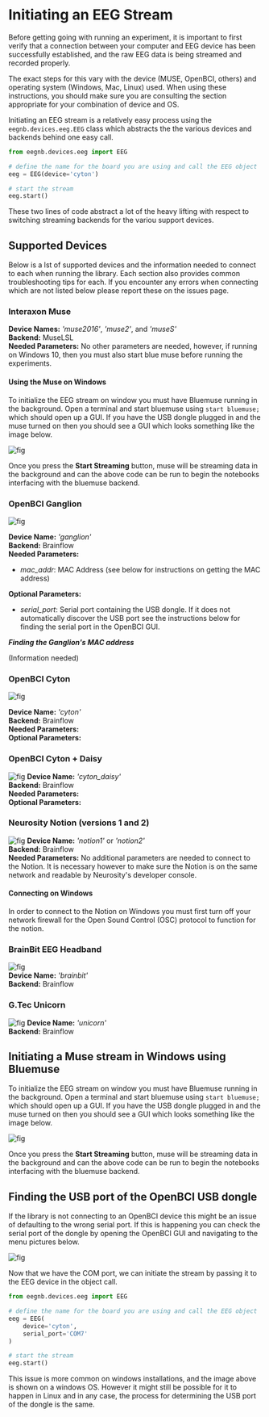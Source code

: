 # Initiating an EEG Stream

Before getting going with running an experiment, it is important to first verify that a connection between your computer and EEG device has been successfully established, and the raw EEG data is being streamed and recorded properly. 

The exact steps for this vary with the device (MUSE, OpenBCI, others) and operating system (Windows, Mac, Linux) used. When using these instructions, you should make sure you are consulting the section appropriate for your combination of device and OS. 






Initiating an EEG stream is a relatively easy process using the `eegnb.devices.eeg.EEG` class which abstracts the 
the various devices and backends behind one easy call.

```python
from eegnb.devices.eeg import EEG

# define the name for the board you are using and call the EEG object
eeg = EEG(device='cyton')

# start the stream
eeg.start()
```

These two lines of code abstract a lot of the heavy lifting with respect to switching streaming backends for the variou support devices.


## Supported Devices

Below is a lst of supported devices and the information needed to connect to each when running the library. Each section also provides common troubleshooting tips for each. If you encounter any errors when connecting which are not listed below please report these on the issues page.

### Interaxon Muse
**Device Names:** *'muse2016'*, *'muse2'*, and *'museS'*  
**Backend:** MuseLSL  
**Needed Parameters:**  No other parameters are needed, however, if running on Windows 10, then you must also start blue muse before running the experiments.

#### Using the Muse on Windows
To initialize the EEG stream on window you must have Bluemuse running in the background. Open a terminal and start 
bluemuse using `start bluemuse;` which should open up a GUI. If you have the USB dongle plugged in and the muse turned on 
then you should see a GUI which looks something like the image below.

![fig](../img/bluemuse.PNG)

Once you press the **Start Streaming** button, muse will be streaming data in the background and can the above code can 
be run to begin the notebooks interfacing with the bluemuse backend.

### OpenBCI Ganglion
![fig](../img/ganglion.png)

**Device Name:** *'ganglion'*  
**Backend:** Brainflow  
**Needed Parameters:**  
* *mac_addr*: MAC Address (see below for instructions on getting the MAC address)   

**Optional Parameters:**
* *serial_port*: Serial port containing the USB dongle. If it does not automatically discover the USB port see the instructions below for finding the serial port in the OpenBCI GUI.


***Finding the Ganglion's MAC address***

(Information needed)

### OpenBCI Cyton
![fig](../img/cyton.png)

**Device Name:** *'cyton'*  
**Backend:** Brainflow  
**Needed Parameters:**  
**Optional Parameters:**

### OpenBCI Cyton + Daisy
![fig](../img/cyton_daisy.png)
**Device Name:** *'cyton_daisy'*    
**Backend:** Brainflow  
**Needed Parameters:**  
**Optional Parameters:**

### Neurosity Notion (versions 1 and 2)
![fig](../img/notion.png)
**Device Name:** *'notion1'* or *'notion2'*  
**Backend:** Brainflow  
**Needed Parameters:**  No additional parameters are needed to connect to the Notion. It is necessary however to make sure the Notion is on the same network and readable by Neurosity's developer console.

#### Connecting on Windows
In order to connect to the Notion on Windows you must first turn off your network firewall for the Open Sound Control (OSC) protocol to function for the notion.

### BrainBit EEG Headband
![fig](../img/brainbit.png)  
**Device Name:** *'brainbit'*  
**Backend:** Brainflow

### G.Tec Unicorn
![fig](../img/gtec-unicorn.jpg)
**Device Name:** *'unicorn'*  
**Backend:** Brainflow



## Initiating a Muse stream in Windows using Bluemuse
To initialize the EEG stream on window you must have Bluemuse running in the background. Open a terminal and start 
bluemuse using `start bluemuse;` which should open up a GUI. If you have the USB dongle plugged in and the muse turned on 
then you should see a GUI which looks something like the image below.

![fig](../img/bluemuse.PNG)

Once you press the **Start Streaming** button, muse will be streaming data in the background and can the above code can 
be run to begin the notebooks interfacing with the bluemuse backend.


## Finding the USB port of the OpenBCI USB dongle
If the library is not connecting to an OpenBCI device this might be an issue of defaulting to the wrong serial 
port. If this is happening you can check the serial port of the dongle by opening the OpenBCI GUI and navigating to the 
menu pictures below.

![fig](../img/windows_usb_select.PNG)

Now that we have the COM port, we can initiate the stream by passing it to the EEG device in the object call.
```python
from eegnb.devices.eeg import EEG

# define the name for the board you are using and call the EEG object
eeg = EEG(
    device='cyton',
    serial_port='COM7'
)

# start the stream
eeg.start()
```

This issue is more common on windows installations, and the image above is shown on a windows OS. However it might still 
be possible for it to happen in Linux and in any case, the process for determining the USB port of the dongle is the same.

